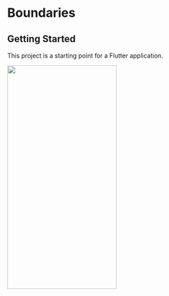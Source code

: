 # Boundaries

 ## Getting Started

  This project is a starting point for a Flutter application.
  
  <img src='https://github.com/ishaileshmishra/boundries/blob/master/assets/boundries.gif' width='250' height='510'/>

